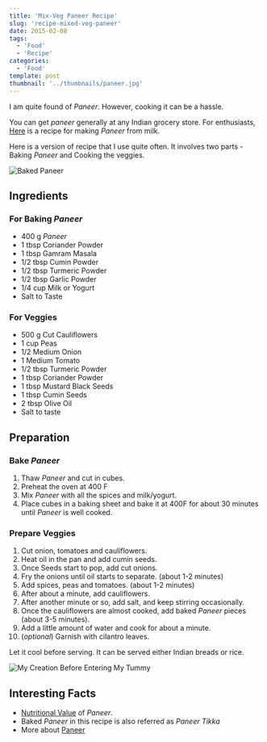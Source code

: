 ```yaml
---
title: 'Mix-Veg Paneer Recipe'
slug: 'recipe-mixed-veg-paneer'
date: 2015-02-08
tags:
  - 'Food'
  - 'Recipe'
categories:
  - 'Food'
template: post
thumbnail: '../thumbnails/paneer.jpg'
---
```


I am quite found of _Paneer_. However, cooking it can be a hassle.

You can get _paneer_ generally at any Indian grocery store. For
enthusiasts, [Here](https://thewayofcheese.com/2013/02/18/paneer/) is a
recipe for making _Paneer_ from milk.

Here is a version of recipe that I use quite often. It involves two
parts - Baking _Paneer_ and Cooking the veggies.

![Baked Paneer](https://res.cloudinary.com/sadanandsingh/image/upload/v1496963330/bakedPaneer_wxweem.jpg)

## Ingredients

### For Baking _Paneer_

- 400 g _Paneer_
- 1 tbsp Coriander Powder
- 1 tbsp Gamram Masala
- 1/2 tbsp Cumin Powder
- 1/2 tbsp Turmeric Powder
- 1/2 tbsp Garlic Powder
- 1/4 cup Milk or Yogurt
- Salt to Taste

### For Veggies

- 500 g Cut Cauliflowers
- 1 cup Peas
- 1/2 Medium Onion
- 1 Medium Tomato
- 1/2 tbsp Turmeric Powder
- 1 tbsp Coriander Powder
- 1 tbsp Mustard Black Seeds
- 1 tbsp Cumin Seeds
- 2 tbsp Olive Oil
- Salt to taste

## Preparation

### Bake _Paneer_

1. Thaw _Paneer_ and cut in cubes.
2. Preheat the oven at 400 F
3. Mix _Paneer_ with all the spices and milk/yogurt.
4. Place cubes in a baking sheet and bake it at 400F for about 30
   minutes until _Paneer_ is well cooked.

### Prepare Veggies

1. Cut onion, tomatoes and cauliflowers.
2. Heat oil in the pan and add cumin seeds.
3. Once Seeds start to pop, add cut onions.
4. Fry the onions until oil starts to separate. (about 1-2 minutes)
5. Add spices, peas and tomatoes. (about 1-2 minutes)
6. After about a minute, add cauliflowers.
7. After another minute or so, add salt, and keep stirring
   occasionally.
8. Once the cauliflowers are almost cooked, add baked _Paneer_ pieces
   (about 3-5 minutes).
9. Add a little amount of water and cook for about a minute.
10. (_optional_) Garnish with cilantro leaves.

Let it cool before serving. It can be served either Indian breads or
rice.

![My Creation Before Entering My Tummy](https://res.cloudinary.com/sadanandsingh/image/upload/v1496963330/bakedPaneer_final_bh3rss.jpg)

## Interesting Facts

- [Nutritional Value](https://nutritiondata.self.com/facts/recipe/1770692/2) of _Paneer_.
- Baked _Paneer_ in this recipe is also referred as _Paneer Tikka_
- More about [Paneer](https://en.wikipedia.org/wiki/Paneer)
